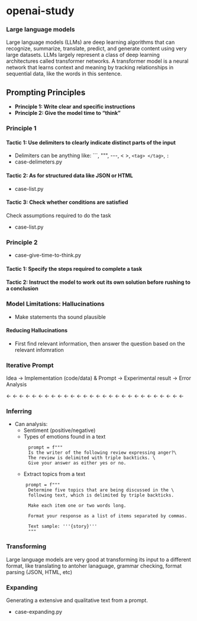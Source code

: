 # openai-study


### Large language models 
Large language models (LLMs) are deep learning algorithms that can recognize, summarize, translate, predict, and generate content using very large datasets. LLMs largely represent a class of deep learning architectures called transformer networks. A transformer model is a neural network that learns context and meaning by tracking relationships in sequential data, like the words in this sentence.


## Prompting Principles
- **Principle 1: Write clear and specific instructions**
- **Principle 2: Give the model time to “think”**

### Principle 1

#### Tactic 1: Use delimiters to clearly indicate distinct parts of the input
- Delimiters can be anything like: ```, """, ---, < >, `<tag> </tag>`, `:`
- case-delimeters.py

#### Tactic 2: As for structured data like JSON or HTML
- case-list.py

#### Tactic 3: Check whether conditions are satisfied
Check assumptions required to do the task
- case-list.py


### Principle 2
- case-give-time-to-think.py

#### Tactic 1: Specify the steps required to complete a task

#### Tactic 2: Instruct the model to work out its own solution before rushing to a conclusion


### Model Limitations: Hallucinations
- Make statements tha sound plausible

#### Reducing Hallucinations
- First find relevant information, then answer the question based on the relevant infomration

### Iterative Prompt 

Idea -> Implementation (code/data) & Prompt -> Experimental result -> Error Analysis 

<- <- <- <- <- <- <- <- <- <- <- <- <- <- <- <- <- <- <- <- <- <- <- <- <- <- <- <- 

### Inferring

- Can analysis: 
   - Sentiment (positive/negative)
   - Types of emotions found in a text
   ```code
        prompt = f"""
        Is the writer of the following review expressing anger?\
        The review is delimited with triple backticks. \
        Give your answer as either yes or no.
   ```
   - Extract topics from a text
   ```code
       prompt = f"""
        Determine five topics that are being discussed in the \
        following text, which is delimited by triple backticks.

        Make each item one or two words long. 

        Format your response as a list of items separated by commas.

        Text sample: '''{story}'''
        """
   ```


### Transforming

Large language models are very good at transforming its input to a 
different format, like translating to antoher lanaguage, grammar checking, format parsing (JSON, HTML, etc)


### Expanding

Generating a extensive and qualitative text from a prompt.

- case-expanding.py
